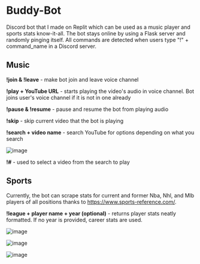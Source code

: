 # Buddy-Bot
Discord bot that I made on Replit which can be used as a music player and sports stats know-it-all. The bot stays online by using a Flask server and randomly pinging itself. All commands are detected when users type "!" + command_name in a Discord server. 

## Music

__!join & !leave__ - make bot join and leave voice channel

__!play + YouTube URL__ - starts playing the video's audio in voice channel. Bot joins user's voice channel if it is not in one already 

__!pause & !resume__ - pause and resume the bot from playing audio

__!skip__ - skip current video that the bot is playing

__!search + video name__ - search YouTube for options depending on what you search

![image](https://user-images.githubusercontent.com/86941088/188288574-98667565-4955-4f5a-8df3-c3daa5d87764.png)

__!#__ - used to select a video from the search to play 

## Sports
Currently, the bot can scrape stats for current and former Nba, Nhl, and Mlb players of all positions thanks to https://www.sports-reference.com/.

__!league + player name + year (optional)__ - returns player stats neatly formatted. If no year is provided, career stats are used.

![image](https://user-images.githubusercontent.com/86941088/188287810-ee1b9d5b-f7ad-4a8a-84da-4875f48a0edf.png)

![image](https://user-images.githubusercontent.com/86941088/188288590-df5cce2d-7598-401e-8cf3-ab82f17395c3.png)

![image](https://user-images.githubusercontent.com/86941088/188288564-84bfddd6-d4ef-4613-a161-3acae869bfe7.png)
